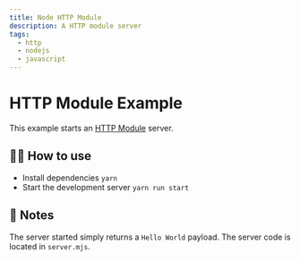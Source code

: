 ```yaml
---
title: Node HTTP Module
description: A HTTP module server
tags:
  - http
  - nodejs
  - javascript
---
```


# HTTP Module Example

This example starts an [HTTP Module](https://nodejs.org/api/http.html) server.

## 💁‍♀️ How to use

- Install dependencies `yarn`
- Start the development server `yarn run start`

## 📝 Notes

The server started simply returns a `Hello World` payload. The server code is located in `server.mjs`.
